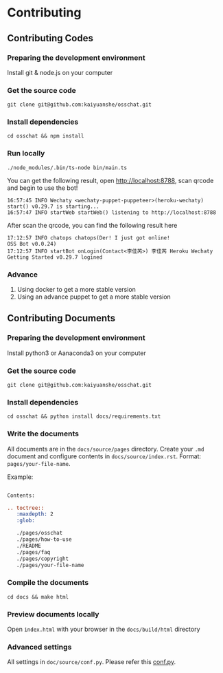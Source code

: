 # Contributing

## Contributing Codes 

### Preparing the development environment

Install git & node.js on your computer

### Get the source code

```shell
git clone git@github.com:kaiyuanshe/osschat.git
```

### Install dependencies

```shell
cd osschat && npm install 
```

### Run locally

```shell
./node_modules/.bin/ts-node bin/main.ts
```

You can get the following result, open <http://localhost:8788>, scan qrcode and begin to use the bot!

```shell
16:57:45 INFO Wechaty <wechaty-puppet-puppeteer>(heroku-wechaty) start() v0.29.7 is starting...
16:57:47 INFO startWeb startWeb() listening to http://localhost:8788
```

After scan the qrcode, you can find the following result here

```shell
17:12:57 INFO chatops chatops(Der! I just got online!
OSS Bot v0.0.24)
17:12:57 INFO startBot onLogin(Contact<李佳芮>) 李佳芮 Heroku Wechaty Getting Started v0.29.7 logined
```

### Advance

1. Using docker to get a more stable version
2. Using an advance puppet to get a more stable version

## Contributing Documents

### Preparing the development environment

Install python3 or Aanaconda3 on your computer

### Get the source code

```shell
git clone git@github.com:kaiyuanshe/osschat.git
```

### Install dependencies

```shell
cd osschat && python install docs/requirements.txt
```

### Write the documents

All documents are in the `docs/source/pages` directory.
Create your `.md` document and configure contents in
`docs/source/index.rst`. Format: `pages/your-file-name`.

Example:

```rst

Contents:

.. toctree::
   :maxdepth: 2
   :glob:

   ./pages/osschat
   ./pages/how-to-use
   ./README
   ./pages/faq
   ./pages/copyright
   ./pages/your-file-name

```

### Compile the documents

```shell
cd docs && make html 
```

### Preview documents locally

Open `index.html` with your browser in the `docs/build/html` directory

### Advanced settings

All settings in `doc/source/conf.py`.
Please refer this [conf.py](https://github.com/readthedocs/recommonmark/blob/master/setup.py).



